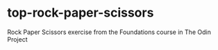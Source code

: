 # top-rock-paper-scissors
 Rock Paper Scissors exercise from the Foundations course in The Odin Project
